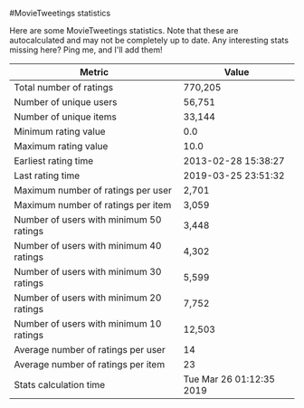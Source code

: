 #MovieTweetings statistics

Here are some MovieTweetings statistics. Note that these are autocalculated and may not be completely up to date. Any interesting stats missing here? Ping me, and I'll add them!

Metric | Value
--- | ---
Total number of ratings                 | 770,205
Number of unique users                  | 56,751
Number of unique items                  | 33,144
Minimum rating value                    | 0.0
Maximum rating value                    | 10.0
Earliest rating time                    | 2013-02-28 15:38:27
Last rating time                        | 2019-03-25 23:51:32
Maximum number of ratings per user      | 2,701
Maximum number of ratings per item      | 3,059
Number of users with minimum 50 ratings | 3,448
Number of users with minimum 40 ratings | 4,302
Number of users with minimum 30 ratings | 5,599
Number of users with minimum 20 ratings | 7,752
Number of users with minimum 10 ratings | 12,503
Average number of ratings per user      | 14
Average number of ratings per item      | 23
Stats calculation time                  | Tue Mar 26 01:12:35 2019


